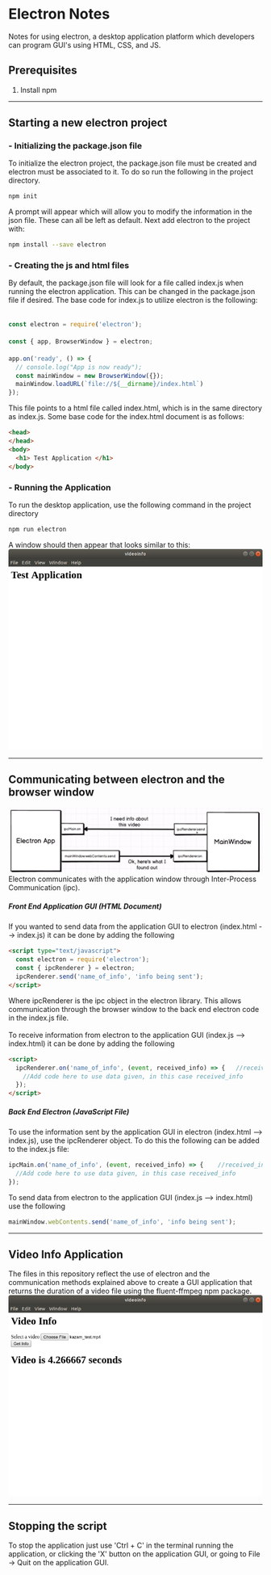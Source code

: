 # Electron Notes
Notes for using electron, a desktop application platform which developers can program GUI's using HTML, CSS, and JS.


## Prerequisites
1. Install npm

<hr>

## Starting a new electron project

### - Initializing the package.json file
To initialize the electron project, the package.json file must be created and electron must be associated to it. To do so run the following in the project directory.
```bash
npm init
```
A prompt will appear which will allow you to modify the information in the json file. These can all be left as default. Next add electron to the project with:
```bash
npm install --save electron
```

### - Creating the js and html files
By default, the package.json file will look for a file called index.js when running the electron application. This can be changed in the package.json file if desired. The base code for index.js to utilize electron is the following:
```javascript

const electron = require('electron');

const { app, BrowserWindow } = electron;

app.on('ready', () => {
  // console.log("App is now ready");
  const mainWindow = new BrowserWindow({});
  mainWindow.loadURL(`file://${__dirname}/index.html`)
});
```
This file points to a html file called index.html, which is in the same directory as index.js. Some base code for the index.html document is as follows:
```HTML
<head>
</head>
<body>
  <h1> Test Application </h1>  
</body>
```

### - Running the Application
To run the desktop application, use the following command in the project directory
```bash
npm run electron
```
A window should then appear that looks similar to this:
![~image of test application window~](images/test_electron_application_window.png)
<hr>

##  Communicating between electron and the browser window
![~image of communication between electron and main window~](images/electron_communication.png)
Electron communicates with the application window through Inter-Process Communication (ipc).

##### Front End Application GUI (HTML Document)
If you wanted to send data from the application GUI to electron (index.html --> index.js) it can be done by adding the following
```HTML
<script type="text/javascript">
  const electron = require('electron');
  const { ipcRenderer } = electron;
  ipcRenderer.send('name_of_info', 'info being sent');
</script>
```
Where ipcRenderer is the ipc object in the electron library. This allows communication through the browser window to the back end electron code in the index.js file.
<br><br>
To receive information from electron to the application GUI (index.js --> index.html) it can be done by adding the following
```HTML
<script>
  ipcRenderer.on('name_of_info', (event, received_info) => {   //received_info is just a variable name and can be changed
    //Add code here to use data given, in this case received_info
  });
</script>

```
##### Back End Electron (JavaScript File)
To use the information sent by the application GUI in electron (index.html --> index.js), use the ipcRenderer object. To do this the following can be added to the index.js file:
```javascript
ipcMain.on('name_of_info', (event, received_info) => {    //received_info is just a variable name and can be changed
  //Add code here to use data given, in this case received_info
});

```
To send data from electron to the application GUI (index.js --> index.html) use the following
```javascript
mainWindow.webContents.send('name_of_info', 'info being sent');
```

<hr>

## Video Info Application
The files in this repository reflect the use of electron and the communication methods explained above to create a GUI application that returns the duration of a video file using the fluent-ffmpeg npm package.
![~image of GUI for Video Info Application~](images/electron_video_info_application.png)

<hr>

## Stopping the script
To stop the application just use 'Ctrl + C' in the terminal running the application, or clicking the 'X' button on the application GUI, or going to File -> Quit on the application GUI.
